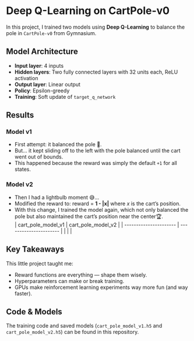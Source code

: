 # Deep Q-Learning on CartPole-v0

In this project, I trained two models using **Deep Q-Learning** to balance the pole in `CartPole-v0` from Gymnasium.  

## Model Architecture
- **Input layer**: 4 inputs  
- **Hidden layers**: Two fully connected layers with 32 units each, ReLU activation  
- **Output layer**: Linear output  
- **Policy**: Epsilon-greedy  
- **Training**: Soft update of `target_q_network`  

## Results

### Model v1
- First attempt: it balanced the pole 🎉. 
- But… it kept sliding off to the left with the pole balanced until the cart went out of bounds.   
- This happened because the reward was simply the default `+1` for all states.

### Model v2
- Then I had a lightbulb moment 😅...  
- Modified the reward to: reward = **1 - |x|** where *x* is the cart’s position.  
- With this change, I trained the model again, which not only balanced the pole but also maintained the cart’s position near the center🏆.  
| cart_pole_model_v1        |      cart_pole_model_v2               |
| ---------------------- | ---------------------- |
| |  |
## Key Takeaways
This little project taught me:  
- Reward functions are everything — shape them wisely.  
- Hyperparameters can make or break training.  
- GPUs make reinforcement learning experiments way more fun (and way faster).  

## Code & Models
The training code and saved models (`cart_pole_model_v1.h5` and `cart_pole_model_v2.h5`) can be found in this repository. 
